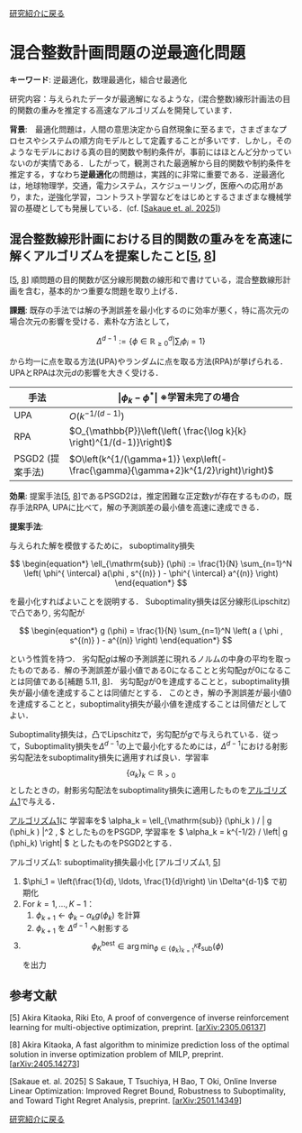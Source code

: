 <a href="{{ '/research_interest' | relative_url }}">研究紹介に戻る</a>

# 混合整数計画問題の逆最適化問題

**キーワード**: 逆最適化，数理最適化，組合せ最適化

研究内容：与えられたデータが最適解になるような，(混合整数)線形計画法の目的関数の重みを推定する高速なアルゴリズムを開発しています．

**背景**:　最適化問題は，人間の意思決定から自然現象に至るまで，さまざまなプロセスやシステムの順方向モデルとして定義することが多いです．しかし，そのようなモデルにおける真の目的関数や制約条件が，事前にはほとんど分かっていないのが実情である．したがって，観測された最適解から目的関数や制約条件を推定する，すなわち**逆最適化**の問題は，実践的に非常に重要である．逆最適化は，地球物理学，交通，電力システム，スケジューリング，医療への応用があり，また，逆強化学習，コントラスト学習などをはじめとするさまざまな機械学習の基礎としても発展している．(cf. [[Sakaue et. al. 2025](#sakaue2025online)])
<!-- 
この分野における初期の研究は地球物理学から登場し、地震波データから地下構造を推定することを目的としていた \citep{Tarantola1988-tq,Burton1992-dc}。  
その後、逆最適化は広く研究されるようになり \citep{Ahuja2001-cv,Heuberger2004-zv,Chan2019-zg,Chan2023-qk}、交通 \citep{Bertsimas2015-kw}、電力システム \citep{Birge2017-il}、医療 \citep{Chan2022-uq} などのさまざまな分野に応用されてきた。  
さらに、逆強化学習 \citep{Ng2000-sf} やコントラスト学習 \citep{Shi2023-nd} をはじめとするさまざまな機械学習手法の基礎としても発展している。
-->
 

## 混合整数線形計画における目的関数の重みをを高速に解くアルゴリズムを提案したこと[[5](#K5), [8](#K8)]

[[5](#K5), [8](#K8)] 順問題の目的関数が区分線形関数の線形和で書けている，混合整数線形計画を含む，基本的かつ重要な問題を取り上げる．

**課題**: 既存の手法では解の予測誤差を最小化するのに効率が悪く，特に高次元の場合次元の影響を受ける．素朴な方法として，

$$
\begin{equation*}
    \Delta^{d-1} := \left\{ \phi \in \mathbb{R}_{\geq 0 }^d \middle| \sum_i \phi_i =1 \right\}
\end{equation*}
$$

から均一に点を取る方法(UPA)やランダムに点を取る方法(RPA)が挙げられる．UPAとRPAは次元$d$の影響を大きく受ける．


| 手法 | $\| \phi_k - \phi^* \|$ ※学習未完了の場合 |
|------|-------------------------|
| UPA | $O(k^{-1/(d-1)})$ |
| RPA | $O_{\mathbb{P}}\left(\left( \frac{\log k}{k} \right)^{1/(d-1)}\right)$ |
| PSGD2 (提案手法) | $O\left(k^{1/(\gamma+1)} \exp\left(-\frac{\gamma}{\gamma+2}k^{1/2}\right)\right)$ |

**効果**: 提案手法[[5](#K5), [8](#K8)]であるPSGD2は，推定困難な正定数$\gamma$が存在するものの，既存手法RPA, UPAに比べて，解の予測誤差の最小値を高速に達成できる．

**提案手法**: 

与えられた解を模倣するために，
suboptimality損失

$$
\begin{equation*}
    \ell_{\mathrm{sub}} (\phi) := \frac{1}{N} \sum_{n=1}^N \left( \phi^{ \intercal} a(\phi , s^{(n)} ) - \phi^{ \intercal} a^{(n)} \right) 
\end{equation*}
$$

を最小化すればよいことを説明する．
Suboptimality損失は区分線形(Lipschitz)で凸であり,
劣勾配が

$$
\begin{equation*}
    g (\phi) = \frac{1}{N}
    \sum_{n=1}^N 
    \left(
        a ( \phi , s^{(n)} )
        -
        a^{(n)}
    \right)    
\end{equation*} 
$$

という性質を持つ．
劣勾配$g$は解の予測誤差に現れるノルムの中身の平均を取ったものである．解の予測誤差が最小値である$0$になることと劣勾配$g$が$0$になることは同値である[補題 5.11, [8](#K8)]．
劣勾配$g$が$0$を達成することと，suboptimality損失が最小値を達成することは同値だとする．
このとき，解の予測誤差が最小値$0$を達成することと，suboptimality損失が最小値を達成することは同値だとしてよい．

Suboptimality損失は，凸でLipschitzで，劣勾配が$g$で与えられている．従って，Suboptimality損失を$\Delta^{d-1}$の上で最小化するためには，$\Delta^{d-1}$における射影劣勾配法をsuboptimality損失に適用すれば良い．学習率$$\left\{ \alpha_k \right\}_{k} \subset \mathbb{R}_ {>0}$$としたときの，射影劣勾配法をsuboptimality損失に適用したものを[アルゴリズム1](#alg:1)で与える．

[アルゴリズム1](#alg:1)に
学習率を$
   \alpha_k =
    \ell_{\mathrm{sub}} (\phi_k ) / \| g (\phi_k ) \|^2  ,
$
としたものをPSGDP,
学習率を
$
    \alpha_k = k^{-1/2}
    /
        \left\|
         g (\phi_k)
        \right\|
$
としたものをPSGD2とする．


<a id="alg:1">アルゴリズム1</a>: suboptimality損失最小化 [アルゴリズム1, [5](#K5)]
1. $\phi_1 = \left(\frac{1}{d}, \ldots, \frac{1}{d}\right) \in \Delta^{d-1}$ で初期化
2. For $k = 1, \ldots, K-1$：
    1. $\phi_{k+1} \leftarrow \phi_k - \alpha_k g(\phi_k)$ を計算
    2. $\phi_{k+1}$ を $\Delta^{d-1}$ へ射影する
3. $$\phi^{\mathrm{best}}_K \in \arg\min_{\phi \in \left\{\phi_k \right\}^K_{k=1}} \ell_{\mathrm{sub}}(\phi)$$ を出力

## 参考文献

[<a id="K5">5</a>] Akira Kitaoka, Riki Eto, A proof of convergence of inverse reinforcement learning for multi-objective optimization, preprint.
[[arXiv:2305.06137](https://arxiv.org/abs/2305.06137)]

[<a id="K8">8</a>] Akira Kitaoka, A fast algorithm to minimize prediction loss of the optimal solution in inverse optimization problem of MILP, preprint.
[[arXiv:2405.14273](https://arxiv.org/abs/2405.14273)]

[<a id="sakaue2025online">Sakaue et. al. 2025</a>] S Sakaue, T Tsuchiya, H Bao, T Oki, Online Inverse Linear Optimization: Improved Regret Bound, Robustness to Suboptimality, and Toward Tight Regret Analysis, preprint.
[[arXiv:2501.14349](https://arxiv.org/abs/2501.14349)]


<!-- 
<details><summary>詳細</summary>

工事中
</details>
-->

<a href="{{ '/research_interest' | relative_url }}">研究紹介に戻る</a>